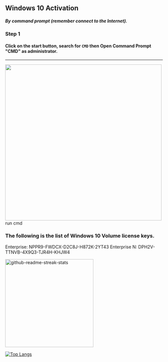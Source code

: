 ## Windows 10 Activation 
##### By command prompt (remember connect to the Internet).

### Step 1 
####  Click on the start button, search for `CMD` then Open Command Prompt "CMD" as administrator.
----------------

<img src="https://raw.githubusercontent.com/NiREvil/workers-cloudflare/main/Other/pics/win1.png" width="500px"> run cmd


### The following is the list of Windows 10 Volume license keys.


Enterprise: NPPR9-FWDCX-D2C8J-H872K-2YT43
Enterprise N: DPH2V-TTNVB-4X9Q3-TJR4H-KHJW4



<img width="282" src="https://denvercoder1-github-readme-stats.vercel.app/api/pin/?username=NiREvil&repo=vless&theme=react&bg_color=273849&title_color=F85D7F&icon_color=F8D866&hide_border=true&show_icons=false" alt="github-readme-streak-stats">

[![Top Langs](https://github-readme-stats.vercel.app/api/top-langs/?username=NiREvil&layout=pie)](https://github.com/NiREvil/github-readme-stats)

